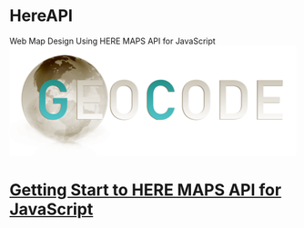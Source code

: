 # HereAPI
Web Map Design Using HERE MAPS API for JavaScript
<br>
![Alt text](/img/logo.png)

# [Getting Start to HERE MAPS API for JavaScript](Section_1_DesignWebMap.md)
